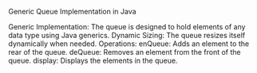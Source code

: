 Generic Queue Implementation in Java

Generic Implementation: The queue is designed to hold elements of any data type using Java generics.
Dynamic Sizing: The queue resizes itself dynamically when needed.
Operations:
enQueue: Adds an element to the rear of the queue.
deQueue: Removes an element from the front of the queue.
display: Displays the elements in the queue.
